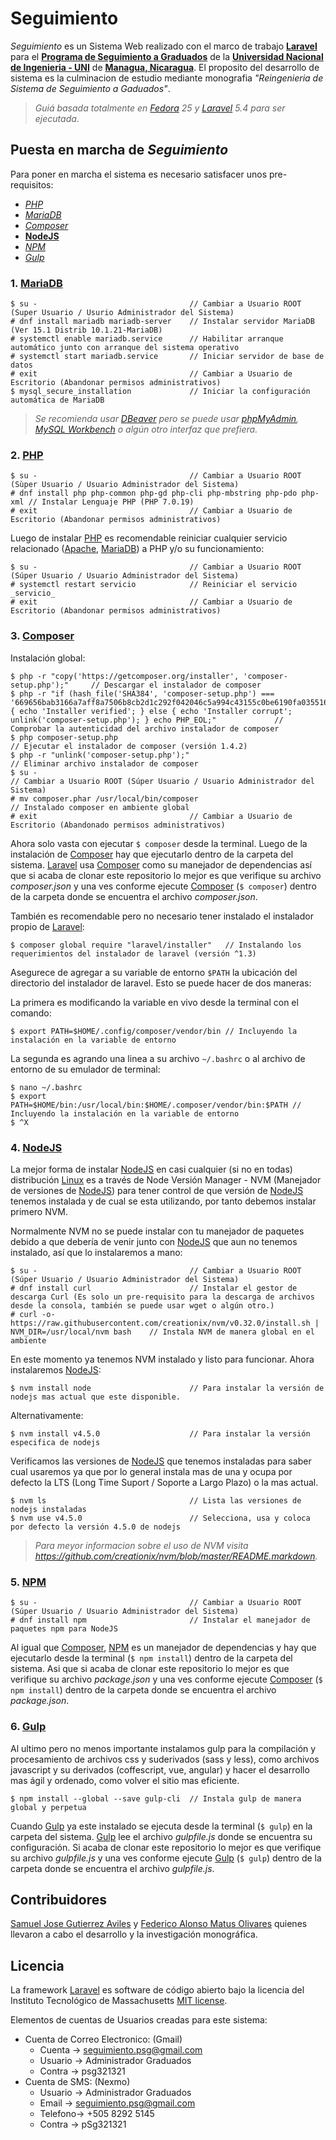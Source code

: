 # Seguimiento

_Seguimiento_ es un Sistema Web realizado con el marco de trabajo [__Laravel__](https://laravel.com/) para el [__Programa de Seguimiento a Graduados__](http://www.graduados.uni.edu.ni/) de la [__Universidad Nacional de Ingenieria - UNI__](http://www.uni.edu.ni/) de [__Managua, Nicaragua__](http://mapanica.net/#13/12.1462/-86.2737). El proposito del desarrollo de sistema es la culminacion de estudio mediante monografia _"Reingenieria de Sistema de Seguimiento a Gaduados"_.

> _Guiá basada totalmente en [Fedora](https://getfedora.org/) 25 y [Laravel](https://laravel.com/) 5.4 para ser ejecutada_.

## Puesta en marcha de _Seguimiento_

Para poner en marcha el sistema es necesario satisfacer unos pre-requisitos:

* [_PHP_](http://php.net/)
* [_MariaDB_](https://mariadb.org/)
* [_Composer_](https://getcomposer.org/)
* [__NodeJS__](https://nodejs.org/es/)
* [_NPM_](https://www.npmjs.com/)
* [_Gulp_](http://gulpjs.com/)

### 1. [MariaDB](https://mariadb.org/)

```bashscript
$ su -                                  // Cambiar a Usuario ROOT (Super Usuario / Usurio Administrador del Sistema)
# dnf install mariadb mariadb-server    // Instalar servidor MariaDB (Ver 15.1 Distrib 10.1.21-MariaDB)
# systemctl enable mariadb.service      // Habilitar arranque automático junto con arranque del sistema operativo
# systemctl start mariadb.service       // Iniciar servidor de base de datos
# exit                                  // Cambiar a Usuario de Escritorio (Abandonar permisos administrativos)
$ mysql_secure_installation             // Iniciar la configuración automática de MariaDB
```

> _Se recomienda usar [DBeaver](http://dbeaver.jkiss.org/) pero se puede usar [phpMyAdmin](https://www.phpmyadmin.net/), [MySQL Workbench](https://www.mysql.com/products/workbench/) o algún otro interfaz que prefiera._

### 2. [PHP](http://php.net/)

```bashscript
$ su -                                  // Cambiar a Usuario ROOT (Sùper Usuario / Usuario Administrador del Sistema)
# dnf install php php-common php-gd php-cli php-mbstring php-pdo php-xml // Instalar Lenguaje PHP (PHP 7.0.19)
# exit                                  // Cambiar a Usuario de Escritorio (Abandonar permisos administrativos)
```

Luego de instalar [PHP](http://php.net/) es recomendable reiniciar cualquier servicio relacionado ([Apache](https://www.apache.org/), [MariaDB](https://mariadb.org/)) a PHP y/o su funcionamiento:

```bashscript
$ su -                                  // Cambiar a Usuario ROOT (Súper Usuario / Usuario Administrador del Sistema)
# systemctl restart servicio            // Reiniciar el servicio _servicio_
# exit                                  // Cambiar a Usuario de Escritorio (Abandonar permisos administrativos)
```

### 3. [Composer](https://getcomposer.org/)

Instalación global:

```bashscript
$ php -r "copy('https://getcomposer.org/installer', 'composer-setup.php');"     // Descargar el instalador de composer
$ php -r "if (hash_file('SHA384', 'composer-setup.php') === '669656bab3166a7aff8a7506b8cb2d1c292f042046c5a994c43155c0be6190fa0355160742ab2e1c88d40d5be660b410') { echo 'Installer verified'; } else { echo 'Installer corrupt'; unlink('composer-setup.php'); } echo PHP_EOL;"             // Comprobar la autenticidad del archivo instalador de composer
$ php composer-setup.php                                                        // Ejecutar el instalador de composer (versión 1.4.2)
$ php -r "unlink('composer-setup.php');"                                        // Eliminar archivo instalador de composer
$ su -                                                                          // Cambiar a Usuario ROOT (Súper Usuario / Usuario Administrador del Sistema)
# mv composer.phar /usr/local/bin/composer                                      // Instalado composer en ambiente global
# exit                                  // Cambiar a Usuario de Escritorio (Abandonado permisos administrativos)
```

Ahora solo vasta con ejecutar `$ composer` desde la terminal. Luego de la instalación de [Composer](https://getcomposer.org/) hay que ejecutarlo dentro de la carpeta del sistema. [Laravel](https://laravel.com/) usa [Composer](https://getcomposer.org/) como su manejador de dependencias así que si acaba de clonar este repositorio lo mejor es que verifique su archivo _composer.json_ y una ves conforme ejecute [Composer](https://getcomposer.org/) (`$ composer`) dentro de la carpeta donde se encuentra el archivo _composer.json_.

También es recomendable pero no necesario tener instalado el instalador propio de [Laravel](https://laravel.com/):

```bashscript
$ composer global require "laravel/installer"   // Instalando los requerimientos del instalador de laravel (versión ^1.3)
```

Asegurece de agregar a su variable de entorno `$PATH` la ubicación del directorio del instalador de laravel.
Esto se puede hacer de dos maneras:

La primera es modificando la variable en vivo desde la terminal con el comando:

 ```bashscript
$ export PATH=$HOME/.config/composer/vendor/bin // Incluyendo la instalación en la variable de entorno
```

La segunda es agrando una linea a su archivo `~/.bashrc` o al archivo de entorno de su emulador de terminal:

```bashscript
$ nano ~/.bashrc
$ export PATH=$HOME/bin:/usr/local/bin:$HOME/.composer/vendor/bin:$PATH // Incluyendo la instalación en la variable de entorno
$ ^X
```

### 4. [NodeJS](https://nodejs.org/es/)

La mejor forma de instalar [NodeJS](https://nodejs.org/es/) en casi cualquier (si no en todas) distribución [Linux](https://www.linuxfoundation.org/) es a través de Node Versión Manager - NVM (Manejador de versiones de [NodeJS](https://nodejs.org/es/)) para tener control de que versión de [NodeJS](https://nodejs.org/es/) tenemos instalada y de cual se esta utilizando, por tanto debemos instalar primero NVM.

Normalmente NVM no se puede instalar con tu manejador de paquetes debido a que debería de venir junto con [NodeJS](https://nodejs.org/es/) que aun no tenemos instalado, así que lo instalaremos a mano:

    $ su -                                  // Cambiar a Usuario ROOT (Súper Usuario / Usuario Administrador del Sistema)
    # dnf install curl                      // Instalar el gestor de descarga Curl (Es solo un pre-requisito para la descarga de archivos desde la consola, también se puede usar wget o algún otro.)
    # curl -o- https://raw.githubusercontent.com/creationix/nvm/v0.32.0/install.sh | NVM_DIR=/usr/local/nvm bash    // Instala NVM de manera global en el ambiente

En este momento ya tenemos NVM instalado y listo para funcionar. Ahora instalaremos [NodeJS](https://nodejs.org/es/):

    $ nvm install node                      // Para instalar la versión de nodejs mas actual que este disponible.

Alternativamente:

    $ nvm install v4.5.0                    // Para instalar la versión especifica de nodejs

Verificamos las versiones de [NodeJS](https://nodejs.org/es/) que tenemos instaladas para saber cual usaremos ya que por lo general instala mas de una y ocupa por defecto la LTS (Long Time Suport / Soporte a Largo Plazo) o la mas actual.

    $ nvm ls                                // Lista las versiones de nodejs instaladas
    $ nvm use v4.5.0                        // Selecciona, usa y coloca por defecto la versión 4.5.0 de nodejs

> _Para meyor informacion sobre el uso de NVM visita https://github.com/creationix/nvm/blob/master/README.markdown._

### 5. [NPM](https://www.npmjs.com/)

    $ su -                                  // Cambiar a Usuario ROOT (Súper Usuario / Usuario Administrador del Sistema)
    # dnf install npm                       // Instalar el manejador de paquetes npm para NodeJS

Al igual que [Composer](https://getcomposer.org/), [NPM](https://www.npmjs.com/) es un manejador de dependencias y hay que ejecutarlo desde la terminal (`$ npm install`) dentro de la carpeta del sistema. Asi que si acaba de clonar este repositorio lo mejor es que verifique su archivo _package.json_ y una ves conforme ejecute [Composer](https://getcomposer.org/) (`$ npm install`) dentro de la carpeta donde se encuentra el archivo _package.json_.

### 6. [Gulp](http://gulpjs.com/)

Al ultimo pero no menos importante instalamos gulp para la compilación y procesamiento de archivos css y suderivados (sass y less), como archivos javascript y su derivados (coffescript, vue, angular) y hacer el desarrollo mas ágil y ordenado, como volver el sitio mas eficiente.

    $ npm install --global --save gulp-cli  // Instala gulp de manera global y perpetua

Cuando [Gulp](http://gulpjs.com/) ya este instalado se ejecuta desde la terminal (`$ gulp`) en la carpeta del sistema. [Gulp](http://gulpjs.com/) lee el archivo _gulpfile.js_ donde se encuentra su configuración. Si acaba de clonar este repositorio lo mejor es que verifique su archivo _gulpfile.js_ y una ves conforme ejecute [Gulp](http://gulpjs.com/) (`$ gulp`) dentro de la carpeta donde se encuentra el archivo _gulpfile.js_.

## Contribuidores

[Samuel Jose Gutierrez Aviles](https://github.com/search-sam) y [Federico Alonso Matus Olivares](https://github.com/matusfede) quienes llevaron a cabo el desarrollo y la investigación monográfica.

## Licencia

La framework [Laravel](https://laravel.com/) es software de código abierto bajo la licencia del Instituto Tecnológico de Massachusetts [MIT license](http://opensource.org/licenses/MIT).

Elementos de cuentas de Usuarios creadas para este sistema:

* Cuenta de Correo Electronico: (Gmail)
    * Cuenta  -> seguimiento.psg@gmail.com
    * Usuario -> Administrador Graduados
    * Contra  -> psg321321
* Cuenta de SMS: (Nexmo)
    * Usuario -> Administrador Graduados
    * Email   -> seguimiento.psg@gmail.com
    * Telefono-> +505 8292 5145
    * Contra  -> pSg321321
